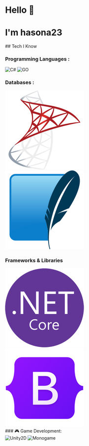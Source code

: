 <h1>Hello 👋</h1>
<h1>I'm hasona23</h1>
## Tech I Know

### Programming Languages :
<div>
  <img src="https://img.icons8.com/?size=100&id=Fycm8TUhWmFU&format=png&color=000000" alt="C#" "/>
  <img src="https://go.dev/blog/go-brand/Go-Logo/SVG/Go-Logo_Aqua.svg" alt="GO" ">
</div>

### Databases :
<div>
  <img src="https://raw.githubusercontent.com/devicons/devicon/master/icons/microsoftsqlserver/microsoftsqlserver-original.svg" alt="SQL Server" "/>
  <img src="https://raw.githubusercontent.com/devicons/devicon/master/icons/sqlite/sqlite-original.svg" alt="SQLite" "/>
</div>

### Frameworks & Libraries
<div>
  <img src="https://raw.githubusercontent.com/devicons/devicon/master/icons/dotnetcore/dotnetcore-original.svg" alt=".NET Core" "/>
  <img src="https://raw.githubusercontent.com/devicons/devicon/master/icons/bootstrap/bootstrap-original.svg" alt="Bootstrap" "/>
</div>
### 🎮 Game Development: 
<div>
   <img src="https://upload.wikimedia.org/wikipedia/commons/thumb/c/c4/Unity_2021.svg/300px-Unity_2021.svg.png" alt="Unity2D" ">
  <img src="https://upload.wikimedia.org/wikipedia/commons/thumb/e/e6/MonoGame_Logo.svg/150px-MonoGame_Logo.svg.png" alt="Monogame" ">
</div>
<br/><br/>
